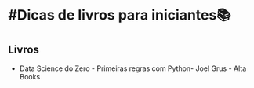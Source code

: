 #  #Dicas de livros para iniciantes:books:



## Livros



- Data Science do Zero - Primeiras regras com Python- Joel Grus - Alta Books



